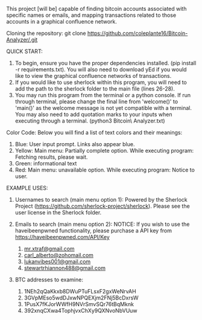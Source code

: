 This project [will be] capable of finding
bitcoin accounts associated with specific names or emails, and
mapping transactions related to those accounts in a graphical confluence network.


Cloning the repository:
    git clone https://github.com/coleplante16/Bitcoin-Analyzer/.git

QUICK START:
1.  To begin, ensure you have the proper dependencies installed. (pip install -r requirements.txt). 
    You will also need to download yEd if you would like to view the graphical confluence networks 
    of transactions.
2.  If you would like to use sherlock within this program, you will need to add the path to the 
    sherlock folder to the main file (lines 26-28).
3.  You may run this program from the terminal or a python console. If run through terminal, please
    change the final line from 'welcome()' to 'main()' as the welcome message is not yet compatible
    with a terminal. You may also need to add quotation marks to your inputs when executing through
    a terminal. (python3 Bitcoin\ Analyzer.txt)



Color Code:
Below you will find a list of text colors and their meanings:
1.  Blue: 
    User input prompt. 
    Links also appear blue.
3.  Yellow:
        Main menu: Partially complete option.
        While executing program: Fetching results, please wait.
3.  Green: informational text
4.  Red:
        Main menu: unavailable option.
        While executing program: Notice to user.



EXAMPLE USES:
1.  Usernames to search (main menu option 1):
    Powered by the Sherlock Project (https://github.com/sherlock-project/sherlock). Please see the user license in the Sherlock folder.
    
2.  Emails to search (main menu option 2):
    NOTICE: If you wish to use the haveibeenpwned functionality, please purchase a API key from https://haveibeenpwned.com/API/Key
    
    1.  mr.xtraf@gmail.com
    2.  carl_alberto@zohomail.com
    3.  lukanvibes001@gmail.com
    4.  stewartrhiannon488@gmail.com

3.  BTC addresses to examine:
           
    1.  1NEh2qQaKkxb8DWuPTuFLsxF2gxWeNrvAH
    2.  3GVpMEso5wdDJxwNPQEXjm2FNj5BcDxrsW
    3.  1PusX7fKJorWWfH9NVrSmvSQr76tBqMknk
    4.  392xnqCXwa4TophjvxChXy9QXNvoNbVUuw
